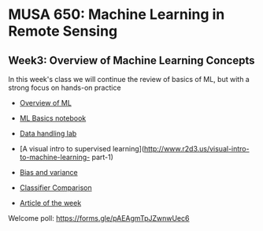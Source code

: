# MUSA 650: Machine Learning in Remote Sensing

## Week3: Overview of Machine Learning Concepts

In this week's class we will continue the review of basics of ML, but with a strong focus on hands-on practice

- [Overview of ML](w1_MUSA650-MLIntro.pdf)
- [ML Basics notebook](ml_basics_1.ipynb)
- [Data handling lab](lab.ipynb)
- [A visual intro to supervised learning](http://www.r2d3.us/visual-intro-to-machine-learning-
part-1)
- [Bias and variance](http://www.r2d3.us/visual-intro-to-machine-learning-part-2)
- [Classifier Comparison](Prac2_ClassifierComparison_v1.ipynb)

- [Article of the week](https://arxiv.org/html/2412.19437v1#S1)

Welcome poll: https://forms.gle/pAEAgmTpJZwnwUec6
